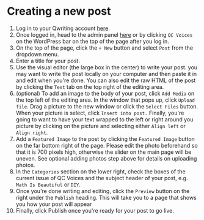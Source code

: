 # Creating a new post

1. Log in to your Qwriting account [here](http://qcvoices.qwriting.qc.cuny.edu/wp-login.php?redirect_to=http%3A%2F%2Fqcvoices.qwriting.qc.cuny.edu%2F).
2. Once logged in, head to the admin panel [here](http://qcvoices.qwriting.qc.cuny.edu/wp-admin/) or by clicking `QC Voices` on the WordPress bar on the top of the page after you log in. 
3. On the top of the page, click the `+ New` button and select `Post` from the dropdown menu.
4. Enter a title for your post.
5. Use the visual editor (the large box in the center) to write your post. you may want to write the post locally on your computer and then paste it in and edit when you're done. You can also edit the raw HTML of the post by clicking the `Text` tab on the top right of the editing area. 
6. (optional) To add an image to the body of your post, click `Add Media` on the top left of the editing area. In the window that pops up, click `Upload file`. Drag a picture to the new window or click the `Select Files` button. When your picture is select, click `Insert into post.` Finally, you're going to want to have your text wrapped to the left or right around you picture by clicking on the picture and selecting either `Align left` or `Align right`. 
7. Add a `Featured Image` to the post by clicking the `Featured Image` button on the far bottom right of the page. Please edit the photo beforehand so that it is 700 pixels high, otherwise the slider on the main page will be uneven. See optional adding photos step above for details on uploading photos. 
8. In the `Categories` section on the lower right, check the boxes of the current issue of QC Voices and the subject header of your post, e.g. `Math Is Beautiful` or `DIY`.
9. Once you're done writing and editing, click the `Preview` button on the right under the `Publish` heading. This will take you to a page that shows you how your post will appear
10. Finally, click Publish once you're ready for your post to go live. 
